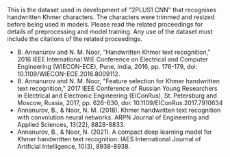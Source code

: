 This is the dataset used in development of "2PLUS1 CNN" that recognises handwritten Khmer characters. 
The characters were trimmed and resized before being used in models.
Please read the related proceedings for details of preprocessing and model training.
Any use of the dataset must include the citations of the related proceedings.

- B. Annanurov and N. M. Noor, "Handwritten Khmer text recognition," 2016 IEEE International WIE Conference on Electrical and Computer Engineering (WIECON-ECE), Pune, India, 2016, pp. 176-179, doi: 10.1109/WIECON-ECE.2016.8009112.
- B. Annanurov and N. M. Noor, "Feature selection for Khmer handwritten text recognition," 2017 IEEE Conference of Russian Young Researchers in Electrical and Electronic Engineering (EIConRus), St. Petersburg and Moscow, Russia, 2017, pp. 626-630, doi: 10.1109/EIConRus.2017.7910634
- Annanurov, B., & Noor, N. M. (2018). Khmer handwritten text recognition with convolution neural networks. ARPN Journal of Engineering and Applied Sciences, 13(22), 8828-8833.
- Annanurov, B., & Noor, N. (2021). A compact deep learning model for Khmer handwritten text recognition. IAES International Journal of Artificial Intelligence, 10(3), 8938-8938.

